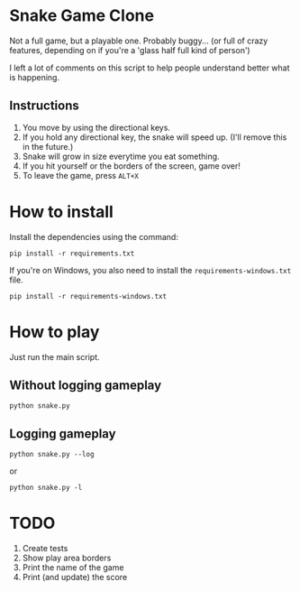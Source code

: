 # Snake Game Clone
Not a full game, but a playable one.
Probably buggy... (or full of crazy features, depending on if you're a 'glass half full kind of person')

I left a lot of comments on this script to help people understand better what is happening.

## Instructions
1. You move by using the directional keys.
2. If you hold any directional key, the snake will speed up. (I'll remove this in the future.)
3. Snake will grow in size everytime you eat something.
4. If you hit yourself or the borders of the screen, game over!
5. To leave the game, press `ALT+X`
 

# How to install
Install the dependencies using the command:
```shell
pip install -r requirements.txt
```


If you're on Windows, you also need to install the `requirements-windows.txt` file.
```shell
pip install -r requirements-windows.txt
```


# How to play
Just run the main script.

## Without logging gameplay
```shell
python snake.py
```

## Logging gameplay
```shell
python snake.py --log
```
or
```shell
python snake.py -l
```

# TODO
1. Create tests
2. Show play area borders
3. Print the name of the game
4. Print (and update) the score 